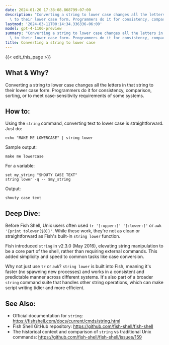 ```yaml
---
date: 2024-01-20 17:38:08.868799-07:00
description: "Converting a string to lower case changes all the letters in that string\
  \ to their lower case form. Programmers do it for consistency, comparison, sorting,\u2026"
lastmod: '2024-03-11T00:14:34.336336-06:00'
model: gpt-4-1106-preview
summary: "Converting a string to lower case changes all the letters in that string\
  \ to their lower case form. Programmers do it for consistency, comparison, sorting,\u2026"
title: Converting a string to lower case
---
```


{{< edit_this_page >}}

## What & Why?

Converting a string to lower case changes all the letters in that string to their lower case form. Programmers do it for consistency, comparison, sorting, or to meet case-sensitivity requirements of some systems. 

## How to:

Using the `string` command, converting text to lower case is straightforward. Just do:

```Fish Shell
echo "MAKE ME LOWERCASE" | string lower
```

Sample output:

```
make me lowercase
```

For a variable:

```Fish Shell
set my_string "SHOUTY CASE TEXT"
string lower -q -- $my_string
```

Output:

```
shouty case text
```

## Deep Dive:

Before Fish Shell, Unix users often used `tr '[:upper:]' '[:lower:]'` or `awk '{print tolower($0)}'`. While these work, they're not as clean or straightforward as Fish's built-in `string lower` function.

Fish introduced `string` in v2.3.0 (May 2016), elevating string manipulation to be a core part of the shell, rather than requiring external commands. This added simplicity and speed to common tasks like case conversion.

Why not just use `tr` or `awk`? `string lower` is built into Fish, meaning it's faster (no spawning new processes) and works in a consistent and predictable manner across different systems. It's also part of a broader `string` command suite that handles other string operations, which can make script writing tidier and more efficient.

## See Also:

- Official documentation for `string`: https://fishshell.com/docs/current/cmds/string.html
- Fish Shell GitHub repository: https://github.com/fish-shell/fish-shell
- The historical context and comparison of `string` vs traditional Unix commands: https://github.com/fish-shell/fish-shell/issues/159
